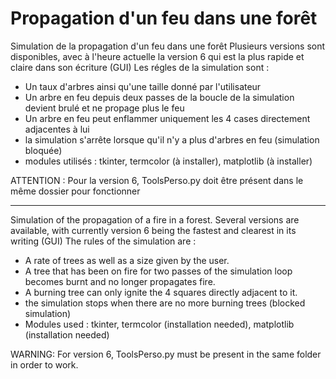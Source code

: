 # Propagation d'un feu dans une forêt
Simulation de la propagation d'un feu dans une forêt 
Plusieurs versions sont disponibles, avec à l'heure actuelle la version 6 qui est la plus rapide et claire dans son écriture (GUI)
Les régles de la simulation sont :
  - Un taux d'arbres ainsi qu'une taille donné par l'utilisateur
  - Un arbre en feu depuis deux passes de la boucle de la simulation devient brulé et ne propage plus le feu
  - Un arbre en feu peut enflammer uniquement les 4 cases directement adjacentes à lui
  - la simulation s'arrête lorsque qu'il n'y a plus d'arbres en feu (simulation bloquée)
  - modules utilisés : tkinter, termcolor (à installer), matplotlib (à installer)
 
 ATTENTION : Pour la version 6, ToolsPerso.py doit être présent dans le même dossier pour fonctionner
_____________________________________________________________________
Simulation of the propagation of a fire in a forest. Several versions are available, with currently version 6 being the fastest and clearest in its writing (GUI) The rules of the simulation are :

  - A rate of trees as well as a size given by the user.
  - A tree that has been on fire for two passes of the simulation loop becomes burnt and no longer propagates fire.
  - A burning tree can only ignite the 4 squares directly adjacent to it.
  - the simulation stops when there are no more burning trees (blocked simulation)
  - Modules used : tkinter, termcolor (installation needed), matplotlib (installation needed)

WARNING: For version 6, ToolsPerso.py must be present in the same folder in order to work.
